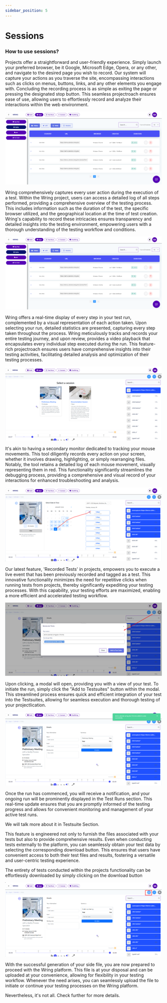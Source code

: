```yaml
---
sidebar_position: 5
---
```


# Sessions

### How to use sessions?

Projects offer a straightforward and user-friendly experience. Simply launch your preferred browser, be it Google, Microsoft Edge, Opera, or any other, and navigate to the desired page you wish to record. Our system will capture your actions as you traverse the site, encompassing interactions such as clicks on menus, buttons, links, and any other elements you engage with. Concluding the recording process is as simple as exiting the page or pressing the designated stop button. This seamless projectroach ensures ease of use, allowing users to effortlessly record and analyze their interactions within the web environment.

 ![session replay](/img/replay1.png)


Wring comprehensively captures every user action during the execution of a test. Within the Wring project, users can access a detailed log of all steps performed, providing a comprehensive overview of the testing process. This includes information such as the duration of the test, the specific browser utilized, and the geographical location at the time of test creation. Wring's capability to record these intricacies ensures transparency and detailed insights into the testing environment, empowering users with a thorough understanding of the testing workflow and conditions.

 ![session replay](/img/replay1.png)

Wring offers a real-time display of every step in your test run, complemented by a visual representation of each action taken. Upon selecting your run, detailed statistics are presented, capturing every step taken throughout the process. Wring meticulously tracks and records your entire testing journey, and upon review, provides a video playback that encapsulates every individual step executed during the run. This feature-rich projectroach ensures users have comprehensive insights into their testing activities, facilitating detailed analysis and optimization of their testing processes.

 ![session replay](/img/replay2.png)

It's akin to having a secondary monitor dedicated to tracking your mouse movements. This tool diligently records every action on your screen, whether it involves drawing, highlighting, or simply rearranging files. Notably, the tool retains a detailed log of each mouse movement, visually representing them in red. This functionality significantly streamlines the debugging process, providing a comprehensive and visual record of your interactions for enhanced troubleshooting and analysis.

 ![session replay](/img/replay3.png)

Our latest feature, 'Recorded Tests' in projects, empowers you to execute a live event that has been previously recorded and tagged as a test. This innovative functionality minimizes the need for repetitive clicks when running tests from projects, thereby significantly expediting your testing processes. With this capability, your testing efforts are maximized, enabling a more efficient and accelerated testing workflow.

 ![session replay](/img/replay4.png)

Upon clicking, a modal will open, providing you with a view of your test. To initiate the run, simply click the "Add to Testsuites" button within the modal. This streamlined process ensures quick and efficient integration of your test into the Testsuites, allowing for seamless execution and thorough testing of your projectlication.

![session replay](/img/replay5.png)

Once the run has commenced, you will receive a notification, and your ongoing run will be prominently displayed in the Test Runs section. This real-time update ensures that you are promptly informed of the testing progress and allows for convenient monitoring and management of your active test runs.

We will talk more about it in Testsuite Section. 

 
This feature is engineered not only to furnish the files associated with your tests but also to provide comprehensive results. Even when conducting tests externally to the platform, you can seamlessly obtain your test data by selecting the corresponding download button. This ensures that users have convenient access to both their test files and results, fostering a versatile and user-centric testing experience.

The entirety of tests conducted within the projects functionality can be effortlessly downloaded by simply clicking on the download button

![session replay](/img/replay6.png)

With the successful generation of your side file, you are now prepared to proceed with the Wring platform. This file is at your disposal and can be uploaded at your convenience, allowing for flexibility in your testing workflow. Whenever the need arises, you can seamlessly upload the file to initiate or continue your testing processes on the Wring platform.

Nevertheless, it's not all. Check further for more details.


